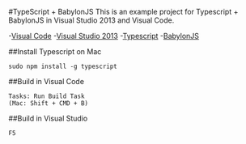 #TypeScript + BabylonJS
This is an example project for Typescript + BabylonJS in Visual Studio 2013 and Visual Code.

-[Visual Code](https://code.visualstudio.com/)
-[Visual Studio 2013](https://www.visualstudio.com/en-us/downloads/download-visual-studio-vs.aspx)
-[Typescript](http://typescriptlang.org)
-[BabylonJS](http://www.babylonjs.com/)

##Install Typescript on Mac
```
sudo npm install -g typescript
```

##Build in Visual Code
```
Tasks: Run Build Task
(Mac: Shift + CMD + B)
```

##Build in Visual Studio
```
F5
```

